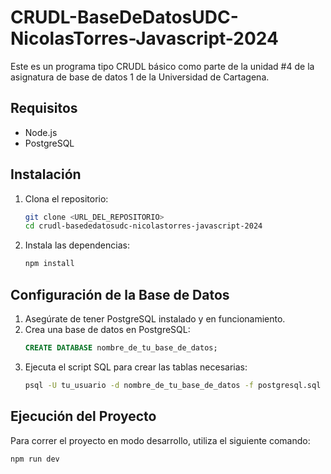 # CRUDL-BaseDeDatosUDC-NicolasTorres-Javascript-2024

Este es un programa tipo CRUDL básico como parte de la unidad #4 de la asignatura de base de datos 1 de la Universidad de Cartagena.

## Requisitos

- Node.js
- PostgreSQL

## Instalación

1. Clona el repositorio:
    ```sh
    git clone <URL_DEL_REPOSITORIO>
    cd crudl-basededatosudc-nicolastorres-javascript-2024
    ```

2. Instala las dependencias:
    ```sh
    npm install
    ```

## Configuración de la Base de Datos

1. Asegúrate de tener PostgreSQL instalado y en funcionamiento.
2. Crea una base de datos en PostgreSQL:
    ```sql
    CREATE DATABASE nombre_de_tu_base_de_datos;
    ```
3. Ejecuta el script SQL para crear las tablas necesarias:
    ```sh
    psql -U tu_usuario -d nombre_de_tu_base_de_datos -f postgresql.sql
    ```

## Ejecución del Proyecto

Para correr el proyecto en modo desarrollo, utiliza el siguiente comando:
```sh
npm run dev